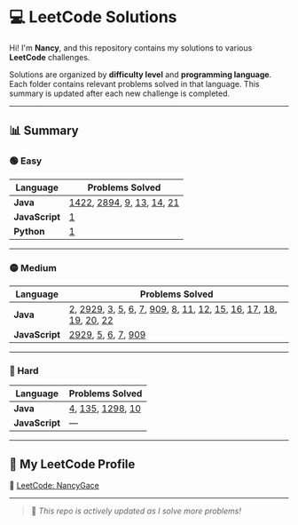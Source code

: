 # 💻 LeetCode Solutions

Hi! I'm **Nancy**, and this repository contains my solutions to various **LeetCode** challenges.

Solutions are organized by **difficulty level** and **programming language**. Each folder contains relevant problems solved in that language. This summary is updated after each new challenge is completed.

---

## 📊 Summary

### 🟢 Easy

| Language      | Problems Solved |
|---------------|------------------|
| **Java**       | [1422](https://github.com/sweetyeo/LeetCode-Solutions/blob/main/Easy/Java/1422_Maximum_Score_After_Splitting_a_String.java), [2894](https://github.com/sweetyeo/LeetCode-Solutions/blob/main/Easy/Java/2894_Divisible_and_Non_Divisible_Sums_Difference.java), [9](https://github.com/sweetyeo/LeetCode-Solutions/blob/main/Easy/Java/9_Palindrome_Number.java), [13](https://github.com/sweetyeo/LeetCode-Solutions/blob/main/Easy/Java/13_Roman_to_Integer.java), [14](https://github.com/sweetyeo/LeetCode-Solutions/blob/main/Easy/Java/14_Longest_Common_Prefix.java), [21](https://github.com/sweetyeo/LeetCode-Solutions/blob/main/Easy/Java/21_Merge_Two_Sorted_Lists.java) |
| **JavaScript** | [1](https://github.com/sweetyeo/LeetCode-Solutions/blob/main/Easy/JavaScript/1_Two_Sum.js) |
| **Python**     | [1](https://github.com/sweetyeo/LeetCode-Solutions/blob/main/Easy/Python/1_Two_Sum.py) |

---

### 🟡 Medium
 
| Language      | Problems Solved |
|---------------|------------------|
| **Java**       | [2](https://github.com/sweetyeo/LeetCode-Solutions/blob/main/Medium/Java/2_Add_Two_Numbers.java), [2929](https://github.com/sweetyeo/LeetCode-Solutions/blob/main/Medium/Java/2929_Distribute_Candies_Among_Children_II.java), [3](https://github.com/sweetyeo/LeetCode-Solutions/blob/main/Medium/Java/3_Longest_Substring_Without_Repeating_Characters.java), [5](https://github.com/sweetyeo/LeetCode-Solutions/blob/main/Medium/Java/5_Longest_Palindromic_Substring.java), [6](https://github.com/sweetyeo/LeetCode-Solutions/blob/main/Medium/Java/6_Zigzag_Conversion.java), [7](https://github.com/sweetyeo/LeetCode-Solutions/blob/main/Medium/Java/7_Reverse_Integer.java), [909](https://github.com/sweetyeo/LeetCode-Solutions/blob/main/Medium/Java/909_Snakes_and_Ladders.java), [8](https://github.com/sweetyeo/LeetCode-Solutions/blob/main/Medium/Java/8_String_to_Integer_(atoi).java), [11](https://github.com/sweetyeo/LeetCode-Solutions/blob/main/Medium/Java/11_Container_With_Most_Water.java), [12](https://github.com/sweetyeo/LeetCode-Solutions/blob/main/Medium/Java/12_Integer_To_Roman.java), [15](https://github.com/sweetyeo/LeetCode-Solutions/blob/main/Medium/Java/15_3Sum.java), [16](https://github.com/sweetyeo/LeetCode-Solutions/blob/main/Medium/Java/16_3Sum_Closest.java), [17](https://github.com/sweetyeo/LeetCode-Solutions/blob/main/Medium/Java/17_Letter_Combinations_of_a_Phone_Number.java), [18](https://github.com/sweetyeo/LeetCode-Solutions/blob/main/Medium/Java/18_4Sum.java), [19](https://github.com/sweetyeo/LeetCode-Solutions/blob/main/Medium/Java/19_Remove_Nth_Node_From_End_of_List.java), [20](https://github.com/sweetyeo/LeetCode-Solutions/blob/main/Medium/Java/20_Valid_Parentheses.java), [22](https://github.com/sweetyeo/LeetCode-Solutions/blob/main/Medium/Java/22_Generate_Parentheses.java)  |
| **JavaScript** | [2929](https://github.com/sweetyeo/LeetCode-Solutions/blob/main/Medium/JavaScript/2929_Distribute_Candies_Among_Children_II.js), [5](https://github.com/sweetyeo/LeetCode-Solutions/blob/main/Medium/JavaScript/5_Longest_Palindromic_Substring.js), [6](https://github.com/sweetyeo/LeetCode-Solutions/blob/main/Medium/JavaScript/6_Zigzag_Conversion.js), [7](https://github.com/sweetyeo/LeetCode-Solutions/blob/main/Medium/JavaScript/7_Reverse_Integer.js), [909](https://github.com/sweetyeo/LeetCode-Solutions/blob/main/Medium/JavaScript/909_Snakes_and_Ladders.js) |

---

### 🔴 Hard

| Language      | Problems Solved |
|---------------|------------------|
| **Java**       | [4](https://github.com/sweetyeo/LeetCode-Solutions/blob/main/Hard/Java/4_Median_of_Two_Sorted_Arrays.java), [135](https://github.com/sweetyeo/LeetCode-Solutions/blob/main/Hard/Java/135_Candy.java), [1298](https://github.com/sweetyeo/LeetCode-Solutions/blob/main/Hard/Java/1298_Maximum_Candies_You_Can_Get_from_Boxes.java), [10](https://github.com/sweetyeo/LeetCode-Solutions/blob/main/Hard/Java/10_Regular_Expressions_Matching.java) |
| **JavaScript** | — |


---

## 🔗 My LeetCode Profile

🧩 [LeetCode: NancyGace](https://leetcode.com/NancyGace)


---

> 🚧 *This repo is actively updated as I solve more problems!*  

